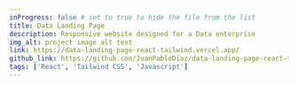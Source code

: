 ```yaml
---
inProgress: false # set to true to hide the file from the list
title: Data Landing Page
description: Responsive website designed for a Data enterprise
img_alt: project image alt text
link: https://data-landing-page-react-tailwind.vercel.app/
github_link: https://github.com/JuanPabloDiaz/data-landing-page-react-tailwind
tags: ['React', 'Tailwind CSS', 'Javascript']
---
```

